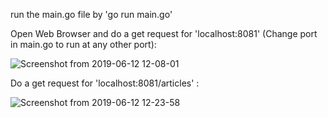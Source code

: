 
run the main.go file by 'go run main.go'

Open Web Browser and do a get request for 'localhost:8081' 
(Change port in main.go to run at any other port):

![Screenshot from 2019-06-12 12-08-01](https://user-images.githubusercontent.com/36640498/59329953-c1fa2c00-8d0d-11e9-85f6-4695f10f9079.png)

Do a get request for 'localhost:8081/articles' :

![Screenshot from 2019-06-12 12-23-58](https://user-images.githubusercontent.com/36640498/59330053-04236d80-8d0e-11e9-8306-14f52ea5668b.png)

